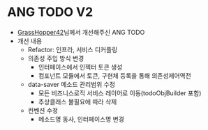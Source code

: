 # ANG TODO V2

- [GrassHopper42](https://github.com/GrassHopper42)님께서 개선해주신 ANG TODO
- 개선 내용
  - Refactor: 인프라, 서비스 디커플링
  - 의존성 주입 방식 변경
    - 인터페이스에서 인젝터 토큰 생성
    - 컴포넌트 모듈에서 토큰, 구현체 등록을 통해 의존성제어역전
  - data-saver 메소드 관리범위 수정
    - 모든 비즈니스로직 서비스 레이어로 이동(todoObjBuilder 포함)
    - 추상클래스 불필요에 따라 삭제
  - 컨벤션 수정
    - 메소드명 동사, 인터페이스명 변경
